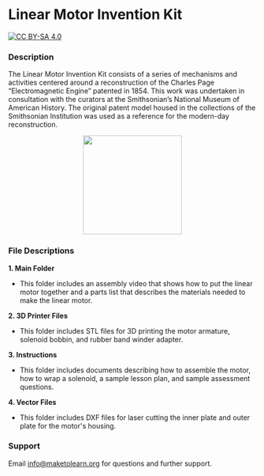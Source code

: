 # Linear Motor Invention Kit
[![CC BY-SA 4.0][cc-by-sa-shield]][cc-by-sa]

[cc-by-sa]: http://creativecommons.org/licenses/by-sa/4.0/
[cc-by-sa-image]: https://licensebuttons.net/l/by-sa/4.0/88x31.png
[cc-by-sa-shield]: https://img.shields.io/badge/License-CC%20BY--SA%204.0-lightgrey.svg

### Description

The Linear Motor Invention Kit consists of a series of mechanisms and activities centered around a reconstruction of the Charles Page “Electromagnetic Engine” patented in 1854. This work was undertaken in consultation with the curators at the Smithsonian’s National Museum of American History. The original patent model housed in the collections of the Smithsonian Institution was used as a reference for the modern-day reconstruction. 

<p align="center">
  <img width="200" height="200" src="https://maketolearn.org/wp-content/uploads/2022/06/Picture6.png">
</p>

### File Descriptions

**1. Main Folder**
- This folder includes an assembly video that shows how to put the linear motor together and a parts list that describes the materials needed to make the linear motor.

**2. 3D Printer Files**
- This folder includes STL files for 3D printing the motor armature, solenoid bobbin, and rubber band winder adapter.

**3. Instructions**
- This folder includes documents describing how to assemble the motor, how to wrap a solenoid, a sample lesson plan, and sample assessment questions.

**4. Vector Files**
- This folder includes DXF files for laser cutting the inner plate and outer plate for the motor's housing.

### Support
Email [info@maketolearn.org](mailto:info@maketolearn.org) for questions and further support.